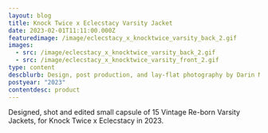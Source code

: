 ```yaml
---
layout: blog
title: Knock Twice x Eclecstacy Varsity Jacket
date: 2023-02-01T11:11:00.000Z
featuredimage: /image/eclecstacy_x_knocktwice_varsity_back_2.gif
images:
  - src: /image/eclecstacy_x_knocktwice_varsity_back_2.gif
  - src: /image/eclecstacy_x_knocktwice_varsity_front_2.gif
type: content
descblurb: Design, post production, and lay-flat photography by Darin Morrison-Beer
postyear: "2023"
contentdesc: product
---
```

Designed, shot and edited small capsule of 15 Vintage Re-born Varsity Jackets, for Knock Twice x Eclecstacy in 2023. 
